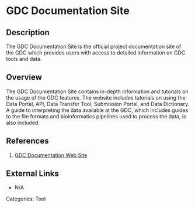 # GDC Documentation Site #
## Description ##
The GDC Documentation Site is the official project documentation site of the GDC which provides users with access to detailed information on GDC tools and data.

## Overview ##

The GDC Documentation Site contains in-depth information and tutorials on the usage of the GDC features. The website includes tutorials on using the Data Portal, API, Data Transfer Tool, Submission Portal, and Data Dictionary. A guide to interpreting the data available at the GDC, which includes guides to the file formats and bioinformatics pipelines used to process the data, is also included.  

## References ##
1. [GDC Documentation Web Site](https://docs.gdc.cancer.gov)

## External Links ##
* N/A

Categories: Tool

